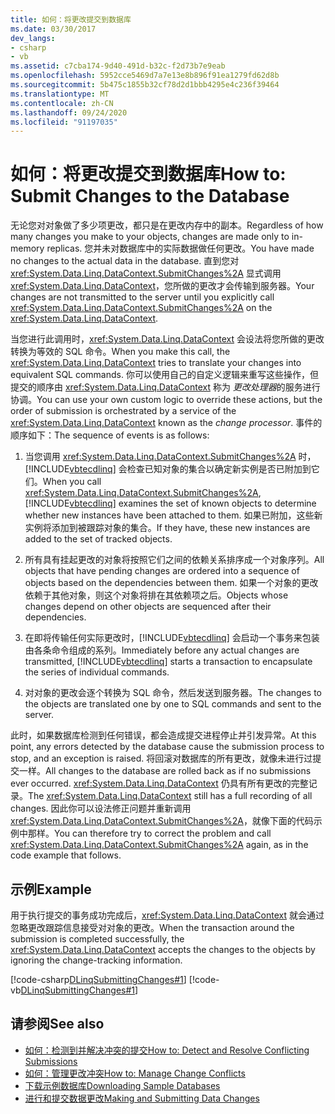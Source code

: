 ```yaml
---
title: 如何：将更改提交到数据库
ms.date: 03/30/2017
dev_langs:
- csharp
- vb
ms.assetid: c7cba174-9d40-491d-b32c-f2d73b7e9eab
ms.openlocfilehash: 5952cce5469d7a7e13e8b896f91ea1279fd62d8b
ms.sourcegitcommit: 5b475c1855b32cf78d2d1bbb4295e4c236f39464
ms.translationtype: MT
ms.contentlocale: zh-CN
ms.lasthandoff: 09/24/2020
ms.locfileid: "91197035"
---
```

# <a name="how-to-submit-changes-to-the-database"></a><span data-ttu-id="395c7-102">如何：将更改提交到数据库</span><span class="sxs-lookup"><span data-stu-id="395c7-102">How to: Submit Changes to the Database</span></span>

<span data-ttu-id="395c7-103">无论您对对象做了多少项更改，都只是在更改内存中的副本。</span><span class="sxs-lookup"><span data-stu-id="395c7-103">Regardless of how many changes you make to your objects, changes are made only to in-memory replicas.</span></span> <span data-ttu-id="395c7-104">您并未对数据库中的实际数据做任何更改。</span><span class="sxs-lookup"><span data-stu-id="395c7-104">You have made no changes to the actual data in the database.</span></span> <span data-ttu-id="395c7-105">直到您对 <xref:System.Data.Linq.DataContext.SubmitChanges%2A> 显式调用 <xref:System.Data.Linq.DataContext>，您所做的更改才会传输到服务器。</span><span class="sxs-lookup"><span data-stu-id="395c7-105">Your changes are not transmitted to the server until you explicitly call <xref:System.Data.Linq.DataContext.SubmitChanges%2A> on the <xref:System.Data.Linq.DataContext>.</span></span>  
  
 <span data-ttu-id="395c7-106">当您进行此调用时，<xref:System.Data.Linq.DataContext> 会设法将您所做的更改转换为等效的 SQL 命令。</span><span class="sxs-lookup"><span data-stu-id="395c7-106">When you make this call, the <xref:System.Data.Linq.DataContext> tries to translate your changes into equivalent SQL commands.</span></span> <span data-ttu-id="395c7-107">你可以使用自己的自定义逻辑来重写这些操作，但提交的顺序由 <xref:System.Data.Linq.DataContext> 称为 *更改处理器*的服务进行协调。</span><span class="sxs-lookup"><span data-stu-id="395c7-107">You can use your own custom logic to override these actions, but the order of submission is orchestrated by a service of the <xref:System.Data.Linq.DataContext> known as the *change processor*.</span></span> <span data-ttu-id="395c7-108">事件的顺序如下：</span><span class="sxs-lookup"><span data-stu-id="395c7-108">The sequence of events is as follows:</span></span>  
  
1. <span data-ttu-id="395c7-109">当您调用 <xref:System.Data.Linq.DataContext.SubmitChanges%2A> 时，[!INCLUDE[vbtecdlinq](../../../../../../includes/vbtecdlinq-md.md)] 会检查已知对象的集合以确定新实例是否已附加到它们。</span><span class="sxs-lookup"><span data-stu-id="395c7-109">When you call <xref:System.Data.Linq.DataContext.SubmitChanges%2A>, [!INCLUDE[vbtecdlinq](../../../../../../includes/vbtecdlinq-md.md)] examines the set of known objects to determine whether new instances have been attached to them.</span></span> <span data-ttu-id="395c7-110">如果已附加，这些新实例将添加到被跟踪对象的集合。</span><span class="sxs-lookup"><span data-stu-id="395c7-110">If they have, these new instances are added to the set of tracked objects.</span></span>  
  
2. <span data-ttu-id="395c7-111">所有具有挂起更改的对象将按照它们之间的依赖关系排序成一个对象序列。</span><span class="sxs-lookup"><span data-stu-id="395c7-111">All objects that have pending changes are ordered into a sequence of objects based on the dependencies between them.</span></span> <span data-ttu-id="395c7-112">如果一个对象的更改依赖于其他对象，则这个对象将排在其依赖项之后。</span><span class="sxs-lookup"><span data-stu-id="395c7-112">Objects whose changes depend on other objects are sequenced after their dependencies.</span></span>  
  
3. <span data-ttu-id="395c7-113">在即将传输任何实际更改时，[!INCLUDE[vbtecdlinq](../../../../../../includes/vbtecdlinq-md.md)] 会启动一个事务来包装由各条命令组成的系列。</span><span class="sxs-lookup"><span data-stu-id="395c7-113">Immediately before any actual changes are transmitted, [!INCLUDE[vbtecdlinq](../../../../../../includes/vbtecdlinq-md.md)] starts a transaction to encapsulate the series of individual commands.</span></span>  
  
4. <span data-ttu-id="395c7-114">对对象的更改会逐个转换为 SQL 命令，然后发送到服务器。</span><span class="sxs-lookup"><span data-stu-id="395c7-114">The changes to the objects are translated one by one to SQL commands and sent to the server.</span></span>  
  
 <span data-ttu-id="395c7-115">此时，如果数据库检测到任何错误，都会造成提交进程停止并引发异常。</span><span class="sxs-lookup"><span data-stu-id="395c7-115">At this point, any errors detected by the database cause the submission process to stop, and an exception is raised.</span></span> <span data-ttu-id="395c7-116">将回滚对数据库的所有更改，就像未进行过提交一样。</span><span class="sxs-lookup"><span data-stu-id="395c7-116">All changes to the database are rolled back as if no submissions ever occurred.</span></span> <span data-ttu-id="395c7-117"><xref:System.Data.Linq.DataContext> 仍具有所有更改的完整记录。</span><span class="sxs-lookup"><span data-stu-id="395c7-117">The <xref:System.Data.Linq.DataContext> still has a full recording of all changes.</span></span> <span data-ttu-id="395c7-118">因此你可以设法修正问题并重新调用 <xref:System.Data.Linq.DataContext.SubmitChanges%2A>，就像下面的代码示例中那样。</span><span class="sxs-lookup"><span data-stu-id="395c7-118">You can therefore try to correct the problem and call <xref:System.Data.Linq.DataContext.SubmitChanges%2A> again, as in the code example that follows.</span></span>  
  
## <a name="example"></a><span data-ttu-id="395c7-119">示例</span><span class="sxs-lookup"><span data-stu-id="395c7-119">Example</span></span>  

 <span data-ttu-id="395c7-120">用于执行提交的事务成功完成后，<xref:System.Data.Linq.DataContext> 就会通过忽略更改跟踪信息接受对对象的更改。</span><span class="sxs-lookup"><span data-stu-id="395c7-120">When the transaction around the submission is completed successfully, the <xref:System.Data.Linq.DataContext> accepts the changes to the objects by ignoring the change-tracking information.</span></span>  
  
 [!code-csharp[DLinqSubmittingChanges#1](../../../../../../samples/snippets/csharp/VS_Snippets_Data/DLinqSubmittingChanges/cs/Program.cs#1)]
 [!code-vb[DLinqSubmittingChanges#1](../../../../../../samples/snippets/visualbasic/VS_Snippets_Data/DLinqSubmittingChanges/vb/Module1.vb#1)]  
  
## <a name="see-also"></a><span data-ttu-id="395c7-121">请参阅</span><span class="sxs-lookup"><span data-stu-id="395c7-121">See also</span></span>

- [<span data-ttu-id="395c7-122">如何：检测到并解决冲突的提交</span><span class="sxs-lookup"><span data-stu-id="395c7-122">How to: Detect and Resolve Conflicting Submissions</span></span>](how-to-detect-and-resolve-conflicting-submissions.md)
- [<span data-ttu-id="395c7-123">如何：管理更改冲突</span><span class="sxs-lookup"><span data-stu-id="395c7-123">How to: Manage Change Conflicts</span></span>](how-to-manage-change-conflicts.md)
- [<span data-ttu-id="395c7-124">下载示例数据库</span><span class="sxs-lookup"><span data-stu-id="395c7-124">Downloading Sample Databases</span></span>](downloading-sample-databases.md)
- [<span data-ttu-id="395c7-125">进行和提交数据更改</span><span class="sxs-lookup"><span data-stu-id="395c7-125">Making and Submitting Data Changes</span></span>](making-and-submitting-data-changes.md)
